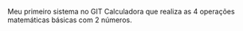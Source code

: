 Meu primeiro sistema no GIT
Calculadora que realiza as 4 operações matemáticas básicas com 2 números.